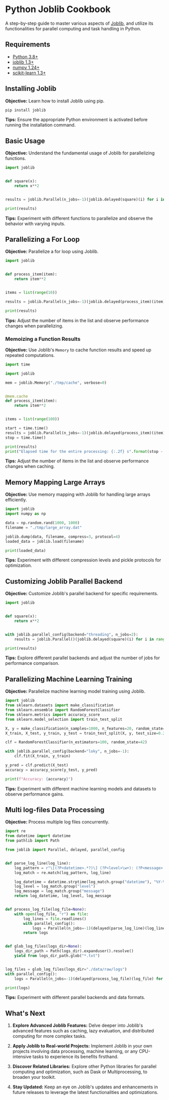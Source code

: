 # Python Joblib Cookbook

A step-by-step guide to master various aspects of [Joblib](https://github.com/joblib/joblib), and utilize its functionalities for parallel computing and task handling in Python.


## Requirements

- [Python 3.8+](https://www.python.org/)
- [joblib 1.3+](https://github.com/joblib/joblib)
- [numpy 1.24+](https://github.com/numpy/numpy)
- [scikit-learn 1.3+](https://github.com/scikit-learn/scikit-learn)


## Installing Joblib

**Objective:** Learn how to install Joblib using pip.

```sh
pip install joblib
```

**Tips:** Ensure the appropriate Python environment is activated before running the installation command.


## Basic Usage

**Objective:** Understand the fundamental usage of Joblib for parallelizing functions.

```python
import joblib


def square(x):
    return x**2


results = joblib.Parallel(n_jobs=-1)(joblib.delayed(square)(i) for i in range(10))

print(results)

```

**Tips:** Experiment with different functions to parallelize and observe the behavior with varying inputs.


## Parallelizing a For Loop

**Objective:** Parallelize a for loop using Joblib.

```python
import joblib


def process_item(item):
    return item**2


items = list(range(10))

results = joblib.Parallel(n_jobs=-1)(joblib.delayed(process_item)(item) for item in items)

print(results)
```

**Tips:** Adjust the number of items in the list and observe performance changes when parallelizing.


### Memoizing a Function Results

**Objective:** Use Joblib's `Memory` to cache function results and speed up repeated computations.

```python
import time

import joblib

mem = joblib.Memory("./tmp/cache", verbose=0)


@mem.cache
def process_item(item):
    return item**2


items = list(range(100))

start = time.time()
results = joblib.Parallel(n_jobs=-1)(joblib.delayed(process_item)(item) for item in items)
stop = time.time()

print(results)
print("Elapsed time for the entire processing: {:.2f} s".format(stop - start))

```

**Tips:** Adjust the number of items in the list and observe performance changes when caching.


## Memory Mapping Large Arrays

**Objective:** Use memory mapping with Joblib for handling large arrays efficiently.

```python
import joblib
import numpy as np

data = np.random.rand(1000, 1000)
filename = "./tmp/large_array.dat"

joblib.dump(data, filename, compress=3, protocol=4)
loaded_data = joblib.load(filename)

print(loaded_data)

```

**Tips:** Experiment with different compression levels and pickle protocols for optimization.


## Customizing Joblib Parallel Backend

**Objective:** Customize Joblib's parallel backend for specific requirements.

```python
import joblib


def square(x):
    return x**2


with joblib.parallel_config(backend="threading", n_jobs=2):
    results = joblib.Parallel()(joblib.delayed(square)(i) for i in range(10))

print(results)

```

**Tips:** Explore different parallel backends and adjust the number of jobs for performance comparison.


## Parallelizing Machine Learning Training

**Objective:** Parallelize machine learning model training using Joblib.

```python
import joblib
from sklearn.datasets import make_classification
from sklearn.ensemble import RandomForestClassifier
from sklearn.metrics import accuracy_score
from sklearn.model_selection import train_test_split

X, y = make_classification(n_samples=1000, n_features=20, random_state=42)
X_train, X_test, y_train, y_test = train_test_split(X, y, test_size=0.2, random_state=42)

clf = RandomForestClassifier(n_estimators=100, random_state=42)

with joblib.parallel_config(backend="loky", n_jobs=-1):
    clf.fit(X_train, y_train)

y_pred = clf.predict(X_test)
accuracy = accuracy_score(y_test, y_pred)

print(f"Accuracy: {accuracy}")

```

**Tips:** Experiment with different machine learning models and datasets to observe performance gains.


## Multi log-files Data Processing

**Objective:** Process multiple log files concurrently.

```python
import re
from datetime import datetime
from pathlib import Path

from joblib import Parallel, delayed, parallel_config


def parse_log_line(log_line):
    log_pattern = r"\[(?P<datetime>.*?)\] (?P<level>\w+): (?P<message>.*)"
    log_match = re.match(log_pattern, log_line)

    log_datetime = datetime.strptime(log_match.group("datetime"), "%Y-%m-%d %H:%M:%S")
    log_level = log_match.group("level")
    log_message = log_match.group("message")
    return log_datetime, log_level, log_message


def process_log_file(log_file=None):
    with open(log_file, "r") as file:
        log_lines = file.readlines()
        with parallel_config():
            logs = Parallel(n_jobs=-1)(delayed(parse_log_line)(log_line) for log_line in log_lines)
        return logs


def glob_log_files(logs_dir=None):
    logs_dir_path = Path(logs_dir).expanduser().resolve()
    yield from logs_dir_path.glob("*.txt")


log_files = glob_log_files(logs_dir="./data/raw/logs")
with parallel_config():
    logs = Parallel(n_jobs=-1)(delayed(process_log_file)(log_file) for log_file in log_files)

print(logs)

```

**Tips:** Experiment with different parallel backends and data formats.


## What's Next

1. **Explore Advanced Joblib Features:** Delve deeper into Joblib's advanced features such as caching, lazy evaluation, and distributed computing for more complex tasks.

2. **Apply Joblib to Real-world Projects:** Implement Joblib in your own projects involving data processing, machine learning, or any CPU-intensive tasks to experience its benefits firsthand.

3. **Discover Related Libraries:** Explore other Python libraries for parallel computing and optimization, such as Dask or Multiprocessing, to broaden your toolkit.

4. **Stay Updated:** Keep an eye on Joblib's updates and enhancements in future releases to leverage the latest functionalities and optimizations.
